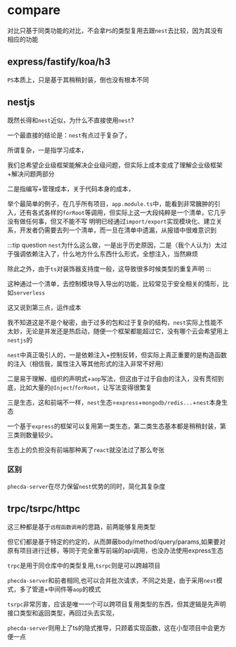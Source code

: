 # compare

对比只基于同类功能的对比，不会拿`PS`的类型复用去跟`nest`去比较，因为其没有相应的功能

## express/fastify/koa/h3
`PS`本质上，只是基于其稍稍封装，倒也没有根本不同


## nestjs
既然长得和`nest`近似，为什么不直接使用`nest`?

一个最直接的结论是：`nest`有点过于复杂了，

所谓复杂，一是指学习成本，

我们总希望企业级框架能解决企业级问题，但实际上成本变成了理解企业级框架+解决问题两部分

二是指编写+管理成本，关于代码本身的成本，

举个最简单的例子，在几乎所有项目，`app.module.ts`中，能看到非常臃肿的引入，还有各式各样的`forRoot`等调用，但实际上这一大段纯粹是一个清单，它几乎没有做任何事，但又不能不写
明明已经通过`import/export`实现模块化、建立关系，开发者仍需要去列一个清单，而一旦在清单中遗漏，从报错中很难意识到

:::tip question
`nest`为什么这么做，一是出于历史原因，二是（我个人认为）太过于强调依赖注入了，什么地方什么东西什么形式，全想注入，当然麻烦

除此之外，由于`ts`对装饰器支持度一般，这导致很多时候类型的重复声明
:::

这种通过一个清单，去控制模块导入导出的功能，比较常见于安全相关的情形，比如`serverless`

这又说到第三点，运作成本

我不知道这是不是个秘密，由于过多的包和过于复杂的结构，`nest`实际上性能不太妙，无论是并发还是热启动，随便一个框架都能超过它，没有哪个云会希望用上`nestjs`的

`nest`中真正吸引人的，一是依赖注入+控制反转，但实际上真正重要的是构造函数的注入（相信我，属性注入等其他形式的注入非常不好用）

二是易于理解、组织的声明式+`aop`写法，但这由于过于自由的注入，没有贯彻到底，比如大量的`@Inject`/`forRoot`，让写法变得很繁复

三是生态，这和前端不一样，`nest`生态=`express`+`mongodb/redis...`+`nest`本身生态

一个基于`express`的框架可以复用第一类生态，第二类生态基本都是稍稍封装，第三类则数量较少。

生态上的负担没有前端那种离了`react`就没法过了那么夸张


### 区别
`phecda-server`在尽力保留`nest`优势的同时，简化其复杂度


## trpc/tsrpc/httpc
这三种都是基于`远程函数调用`的思路，前两能够复用类型

但它们都是基于特定的约定的，从而屏蔽body/method/query/params,如果要对原有项目进行迁移，等同于完全重写前端的api调用，也没办法使用express生态

`trpc`是用于同仓库中的类型复用,`tsrpc`则是可以跨越项目

`phecda-server`和前者相同,也可以合并批次请求，不同之处是，由于采用`nest`模式，多了管道+中间件等`aop`的模式

`tsrpc`非常厉害，应该是唯一一个可以跨项目复用类型的东西，但其逻辑是先声明接口类型和返回类型，再回过头去实现，

`phecda-server`则用上了ts的隐式推导，只顾着实现函数，这在小型项目中会更方便一点



